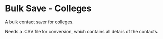 # Bulk Save - Colleges
A bulk contact saver for colleges.

Needs a .CSV file for conversion, which contains all details of the contacts.
